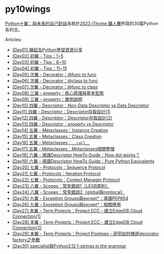 # py10wings

[Python十翼：與未來的自己對話](https://py10wings.ycwu.space/)為我於[2023 iThome 鐵人賽](https://ithelp.ithome.com.tw/2023ironman)所寫的30篇Python系列文。

Articles: 
* [[Day01] 緣起及Python學習資源分享](https://ithelp.ithome.com.tw/articles/10317752)
* [[Day02] 初翼 - Tips：1~5](https://ithelp.ithome.com.tw/articles/10317754)
* [[Day03] 初翼 - Tips：6~10](https://ithelp.ithome.com.tw/articles/10317755)
* [[Day04] 初翼 - Tips：11~15](https://ithelp.ithome.com.tw/articles/10317756)
* [[Day05] 次翼 - Decorator：@func to func](https://ithelp.ithome.com.tw/articles/10317757)
* [[Day06] 次翼 - Decorator：@class to func](https://ithelp.ithome.com.tw/articles/10317758)
* [[Day07] 次翼 - Decorator：@func to class](https://ithelp.ithome.com.tw/articles/10317759)
* [[Day08] 三翼 - property：核心原理與基本型態](https://ithelp.ithome.com.tw/articles/10317760)
* [[Day09] 三翼 - property：實例說明](https://ithelp.ithome.com.tw/articles/10317761)
* [[Day10] 四翼 - Descriptor：Non-Data Descriptor vs Data Descriptor](https://ithelp.ithome.com.tw/articles/10317762)
* [[Day11] 四翼 - Descriptor：Descriptor存取設計(1)](https://ithelp.ithome.com.tw/articles/10317763)
* [[Day12] 四翼 - Descriptor：Descriptor存取設計(2)](https://ithelp.ithome.com.tw/articles/10317764)
* [[Day13] 四翼 - Descriptor：property vs Descriptor](https://ithelp.ithome.com.tw/articles/10317765)
* [[Day14] 五翼 - Metaclasses：Instance Creation](https://ithelp.ithome.com.tw/articles/10317766)
* [[Day15] 五翼 - Metaclasses：Class Creation](https://ithelp.ithome.com.tw/articles/10317767)
* [[Day16] 五翼 - Metaclasses：`__call__`](https://ithelp.ithome.com.tw/articles/10317768)
* [[Day17] 五翼 - Metaclasses：Metaclasses相關整理](https://ithelp.ithome.com.tw/articles/10317769)
* [[Day18] 六翼 - 導讀Descriptor HowTo Guide：How dot works？](https://ithelp.ithome.com.tw/articles/10317770)
* [[Day19] 六翼 - 導讀Descriptor HowTo Guide：Pure Python Equivalents](https://ithelp.ithome.com.tw/articles/10317771)
* [[Day20] 七翼 - Protocols：Sequence Protocol](https://ithelp.ithome.com.tw/articles/10317772)
* [[Day21] 七翼 - Protocols：Iteration Protocol](https://ithelp.ithome.com.tw/articles/10317773)
* [[Day22] 七翼 - Protocols：Context Manager Protocol](https://ithelp.ithome.com.tw/articles/10317774)
* [[Day23] 八翼 - Scopes：常見錯誤1（LEGB原則）](https://ithelp.ithome.com.tw/articles/10317775)
* [[Day24] 八翼 - Scopes：常見錯誤2（global與nonlocal）](https://ithelp.ithome.com.tw/articles/10317776)
* [[Day25] 九翼 - Exception Groups與except*：導讀PEP654](https://ithelp.ithome.com.tw/articles/10317777)
* [[Day26] 九翼 - Exception Groups與except*：相關應用](https://ithelp.ithome.com.tw/articles/10317778)
* [[Day27] 末翼 - Term Projects：Project ECC - 建立EdgeDB Cloud Connection(1)](https://ithelp.ithome.com.tw/articles/10317779)
* [[Day28] 末翼 - Term Projects：Project ECC - 建立EdgeDB Cloud Connection(2)](https://ithelp.ithome.com.tw/articles/10317780)
* [[Day29] 末翼 - Term Projects：Project Postman - 研究如何傳遞decorator factory之參數](https://ithelp.ithome.com.tw/articles/10317781)
* [[Day30] specialist與Python3.12 f-strings in the grammar](https://ithelp.ithome.com.tw/articles/10317782)